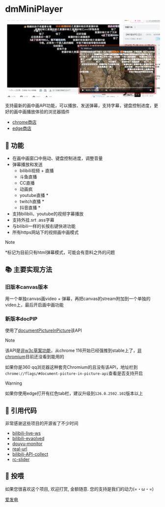 # dmMiniPlayer

<p align="center" style="margin-bottom: 0px !important;">
<img width="800" src="./docs/assets/view.png"><br/>
</p>


支持最新的画中画API功能，可以播放、发送弹幕，支持字幕，键盘控制进度，更好的画中画播放体验的浏览器插件

- [chrome商店](https://chrome.google.com/webstore/detail/%E5%BC%B9%E5%B9%95%E7%94%BB%E4%B8%AD%E7%94%BB%E6%92%AD%E6%94%BE%E5%99%A8/nahbabjlllhocabmecfjmcblchhpoclj)
- [edge商店](https://microsoftedge.microsoft.com/addons/detail/hohfhljppjpiemblilibldgppjpclfbl)

## 🚀 功能
- 在画中画窗口中拖动、键盘控制进度，调整音量
- 弹幕播放和发送
  - bilibili视频 + 直播
  - 斗鱼直播
  - CC直播
  - 动画疯
  - youtube直播 *
  - twitch直播 *
  - 抖音直播 *
- 支持bilibili、youtube的视频字幕播放
- 支持外挂.srt .ass字幕
- 与bilibili一样的长按右键快进功能
- 所有https网站下的视频画中画模式

> [!NOTE]
> *标记为目前只有html弹幕模式，可能会有意料之外的问题

## 📚 主要实现方法
### 旧版本canvas版本
用一个单独canvas画video + 弹幕，再把canvas的stream附加到一个单独的video上，最后开启画中画功能

### 新版本docPIP
使用了[documentPictureInPicture](https://developer.chrome.com/docs/web-platform/document-picture-in-picture/)该API

> [!NOTE]
> 该API是[非w3c草案功能](https://wicg.github.io/document-picture-in-picture/)，从chrome 116开始已经强推到stable上了，[非chromium](https://caniuse.com/?search=document-picture-in-picture)目前还没看到能用的
> 
> 如果你是360 qq浏览器这种套壳Chromium的且没有该API，地址栏到`chrome://flags/#document-picture-in-picture-api`查看是否支持开启

> [!WARNING]
> 如果你使用edge打开有红色tab栏，建议升级到`126.0.2592.102`版本以上


## 💖 引用代码
非常感谢这些项目的开源省了不少时间

- [bilibili-live-ws](https://www.npmjs.com/package/bilibili-live-ws)
- [bilibili-evaolved](https://github.com/the1812/Bilibili-Evolved)
- [douyu-monitor](https://github.com/qianjiachun/douyu-monitor)
- [real-url](https://github.com/wbt5/real-url/blob/master/danmu/danmaku/cc.py)
- [bilibili-API-collect](https://github.com/SocialSisterYi/bilibili-API-collect)
- [rc-slider](http://github.com/react-component/slider)

## 🍔 投喂
如果您很喜欢这个项目, 欢迎打赏, 金额随意. 您的支持是我们的动力(=・ω・=)

[爱发电](https://afdian.com/a/apades)